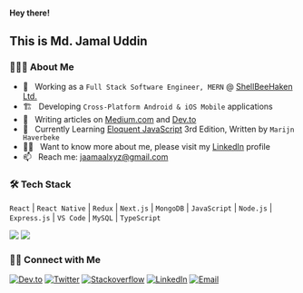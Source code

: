 #### Hey there! 
## This is Md. Jamal Uddin

### 👨🏻‍💻 About Me

- 💼 &nbsp; Working as a `Full Stack Software Engineer, MERN` @ [ShellBeeHaken Ltd.](https://shellbeehaken.com/)
- 🏗️ &nbsp; Developing `Cross-Platform Android & iOS Mobile` applications
- 📝 &nbsp; Writing articles on [Medium.com](https://medium.com/@jaamaalxyz) and [Dev.to](https://dev.to/jaamaalxyz)
- 🌱 &nbsp; Currently Learning [Eloquent JavaScript](https://eloquentjavascript.net/) 3rd Edition, Written by `Marijn Haverbeke`
- 👨‍💻 &nbsp; Want to know more about me, please visit my [LinkedIn](https://www.linkedin.com/in/jaamaalxyz/) profile
- 📫 &nbsp; Reach me: jaamaalxyz@gmail.com

### 🛠 Tech Stack

`React` | `React Native` | `Redux` | `Next.js` | `MongoDB` | `JavaScript` | `Node.js` | `Express.js` | `VS Code` | `MySQL` | `TypeScript`


[![](https://komarev.com/ghpvc/?username=jaamaalxyz&color=blue&label=Profile%20Views)](https://github.com/jaamaalxyz/jaamaalxyz)
[![](https://img.shields.io/github/followers/jaamaalxyz?label=GitHub%20Followers)](https://github.com/jaamaalxyz)

### 🤝🏻 Connect with Me

<p>
<a href="https://dev.to/jaamaalxyz"><img alt="Dev.to" src="https://img.shields.io/badge/Dev.to-gray?style=flat-square&logo=dev-to"></a>
<a href="https://twitter.com/jaamaalxyz" target="blank"><img alt="Twitter" src="https://img.shields.io/badge/twitter-gray?style=flat-square&logo=twitter"/></a>  
<a href="https://stackoverflow.com/users/6542943/md-jamal-uddin"><img alt="Stackoverflow" src="https://img.shields.io/badge/Stackoverflow-gray?style=flat-square&logo=stackoverflow"></a>
<a href="https://www.linkedin.com/in/jaamaalxyz/"><img alt="LinkedIn" src="https://img.shields.io/badge/LinkedIn-gray?style=flat-square&logo=linkedin"></a>
<a href="mailto:jaamaalxyz@gmail.com"><img alt="Email" src="https://img.shields.io/badge/Email-jaamaalxyz@gmail.com-blue?style=flat-square&logo=gmail"></a>
</p>
